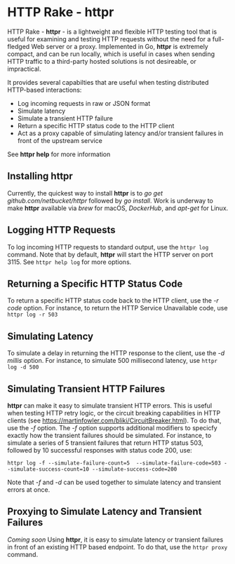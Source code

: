 # HTTP Rake - httpr
HTTP Rake - **httpr** - is a lightweight and flexible HTTP testing tool that is useful for examining  and testing HTTP requests without the need for a full-fledged Web server or a proxy. Implemented in Go, **httpr** is extremely compact, and can be run locally, which is useful in cases when sending HTTP traffic to a third-party hosted solutions is not desireable, or impractical. 

It provides several capabilties that are useful when testing distributed HTTP-based interactions:
 * Log incoming requests in raw or JSON format
 * Simulate latency
 * Simulate a transient HTTP failure
 * Return a specific HTTP status code to the HTTP client
 * Act as a proxy capable of simulating latency and/or transient failures in front of the upstream service
 
See **httpr help** for more information
 
## Installing httpr
Currently, the quickest way to install **httpr** is to *go get github.com/netbucket/httpr* followed by *go install*. 
Work is underway to make **httpr** available via *brew* for macOS, *DockerHub*, and *apt-get* for Linux.
 
## Logging HTTP Requests
To log incoming HTTP requests to standard output, use the `httpr log` command. Note that by default, **httpr** will start the HTTP server on port 3115. See `httpr help log` for more options.
 
## Returning a Specific HTTP Status Code
To return a specific HTTP status code back to the HTTP client, use the *-r code* option. For instance, to return the HTTP Service Unavailable code, use `httpr log -r 503`

## Simulating Latency
To simulate a delay in returning the HTTP response to the client, use the *-d millis* option. For instance, to simulate 500 millisecond latency, use `httpr log -d 500`

## Simulating Transient HTTP Failures
**httpr** can make it easy to simulate transient HTTP errors. This is useful when testing HTTP retry logic, or the circuit breaking capabilities in HTTP clients (see https://martinfowler.com/bliki/CircuitBreaker.html). To do that, use the *-f* option. The *-f* option supports additional modifiers to specicfy exactly how the transient failures should be simulated. For instance, to simulate a series of 5 transient failures that return HTTP status 503, followed by 10 successful responses with status code 200, use:

  ```httpr log -f --simulate-failure-count=5  --simulate-failure-code=503 --simulate-success-count=10 --simulate-success-code=200```
  
 Note that *-f* and *-d* can be used together to simulate latency and transient errors at once.
 
 ## Proxying to Simulate Latency and Transient Failures
 *Coming soon* Using **httpr**, it is easy to simulate latency or transient failures in front of an existing HTTP based endpoint. To do that, use the `httpr proxy` command.
 
 
 
 

 
 
 
